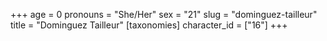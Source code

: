 +++
age = 0
pronouns = "She/Her"
sex = "21"
slug = "dominguez-tailleur"
title = "Dominguez Tailleur"
[taxonomies]
character_id = ["16"]
+++


